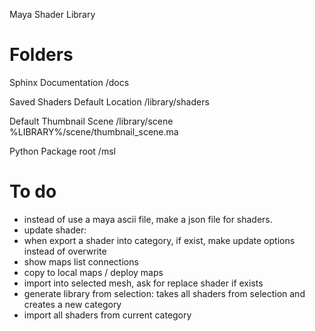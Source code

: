 Maya Shader Library

# Folders

Sphinx Documentation
/docs

Saved Shaders Default Location
/library/shaders

Default Thumbnail Scene
/library/scene
%LIBRARY%/scene/thumbnail_scene.ma

Python Package root
/msl

# To do

- instead of use a maya ascii file, make a json file for shaders.
- update shader:
- when export a shader into category, if exist, make update options instead of overwrite
- show maps list connections
- copy to local maps / deploy maps
- import into selected mesh, ask for replace shader if exists
- generate library from selection: takes all shaders from selection and creates a new category
- import all shaders from current category


